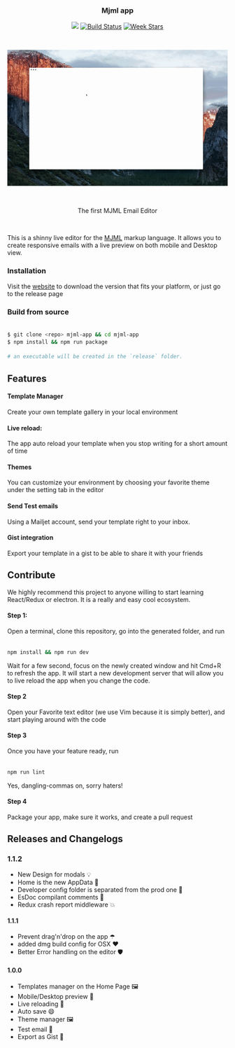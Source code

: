 <h3 align="center">
	Mjml app
</h3>

<p align="center">
  <a href="https://www.codacy.com/app/gbadi/mjml-app"><img src="https://api.codacy.com/project/badge/grade/e53df5057c4f449ca89ce162bb2d8663"/></a>
  <a href="https://travis-ci.org/mjmlio/mjml-app"><img src="http://img.shields.io/travis/mjmlio/mjml-app/master.svg?style=flat-square" alt="Build Status"></a>
  <a href="http://starveller.sigsev.io/mjmlio/mjml-app"><img src="http://starveller.sigsev.io/api/repos/mjmlio/mjml-app/badge" alt="Week Stars"></a>
</p>

<br />

<p align="center">
  <img src="mjml.gif">
</p>

<br />

<p align="center">
	The first MJML Email Editor
</p>

<br />

This is a shinny live editor for the [MJML](https://github.com/mjmlio/mjml) markup language.
It allows you to create responsive emails with a live preview on both mobile and Desktop view.

### Installation

Visit the [website](http://mjmlio.github.io/mjml-app/) to download the version that fits your platform, or just go to the release page

### Build from source

``` bash

$ git clone <repo> mjml-app && cd mjml-app
$ npm install && npm run package

# an executable will be created in the `release` folder.

```

## Features

#### Template Manager
Create your own template gallery in your local environment

#### Live reload:
The app auto reload your template when you stop writing for a short amount of time

#### Themes
You can customize your environment by choosing your favorite theme under the setting tab in the editor

#### Send Test emails
Using a Mailjet account, send your template right to your inbox.

#### Gist integration
Export your template in a gist to be able to share it with your friends

## Contribute
We highly recommend this project to anyone willing to start learning React/Redux or electron. It is a really and easy cool ecosystem.

#### Step 1:
Open a terminal, clone this repository, go into the generated folder, and run
``` bash

npm install && npm run dev

```
Wait for a few second, focus on the newly created window and hit Cmd+R to refresh the app.
It will start a new development server that will allow you to live reload the app when you change the code.

#### Step 2
Open your Favorite text editor (we use Vim because it is simply better), and start playing around with the code

#### Step 3
Once you have your feature ready, run

``` bash

npm run lint

```
Yes, dangling-commas on, sorry haters!

#### Step 4
Package your app, make sure it works, and create a pull request

## Releases and Changelogs

### 1.1.2
 - New Design for modals 💡
 - Home is the new AppData 🍊
 - Developer config folder is separated from the prod one 💉
 - EsDoc compilant comments 📄
 - Redux crash report middleware 💥

#### 1.1.1
 - Prevent drag'n'drop on the app ☂
 - added dmg build config for OSX ❤️
 - Better Error handling on the editor 🛡

#### 1.0.0
 - Templates manager on the Home Page 🖼
 - Mobile/Desktop preview 📲
 - Live reloading 🏃
 - Auto save 😄
 - Theme manager 🖼
 - Test email 💬
 - Export as Gist 🍊
